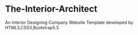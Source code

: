 # The-Interior-Architect
An Interior Designing Company Website Template developed by HTML5,CSS3,Bootstrap5.3
